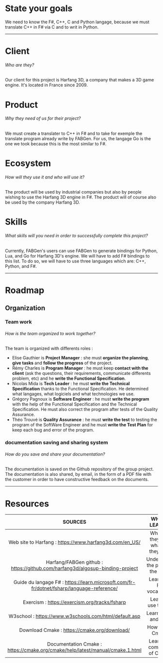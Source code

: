 # State your goals

We need to know the F#, C++, C and Python langage, because we must translate C++ in F# via C and to writ in Python.

---
# Client
###### Who are they?
Our client for this project is Harfang 3D, a company that makes a 3D game engine. It's located in France since 2009.

# Product
###### Why they need of us for their project?
We must create a translater to C++ in F# and to take for exemple the translate program already write by FABGen. For us, the langage Go is the one we took because this is the most similar to F#.
# Ecosystem
###### How will they use it and who will use it?
The product will be used by industrial companies but also by people wishing to use the Harfang 3D engine in F#. The product will of course also be used by the company Harfang 3D.
# Skills
###### What skills will you need in order to successfully complete this project?
Currently, FABGen's users can use FABGen to generate bindings for Python, Lua, and Go for Harfang 3D's engine. We will have to add F# bindings to this list. To do so, we will have to use three languages which are: C++, Python, and F#.

---
# Roadmap
## Organization
### Team work
###### How is the team organized to work together?
The team is organized with differents roles :

- Elise Gauthier is **Project Manager** : she must **organize the planning**, **give tasks** and **follow the progress** of the project.
- Rémy Charles is **Program Manager** : he must keep **contact with the client** (ask the questions, their requirements, communicate differents problem, etc) and he **write the Functional Specification**.
- Nicolas Mida is **Tech Leader** : he must **write the Technical Specification** thanks to the Functional Specification. He determined what langages, what logiciels and what technologies we use.
- Grégory Pagnoux is **Software Engineer** : he must **write the program** with the help of the Functional Specification and the Technical Specification. He must also correct the program after tests of the Quality Assurance.
- Théo Trouvé is **Quality Assurance** : he must **write the test** to testing the program of the SoftWare Engineer and he must **write the Test Plan** for keep each bug and error of the program.
### documentation saving and sharing system
###### ​How do you save and share your documentation?
The documentation is saved on the Github repository of the group project. The documentation is also shared, by email, in the form of a PDF file with the customer in order to have constructive feedback on the documents.

---
# Resources

| SOURCES | WHAT I LEARN ? |
| :-: | :-: |
| Web site to Harfang : https://www.harfang3d.com/en_US/ | Who are they and what do they do ? |
| Harfang/FABGen github : https://github.com/harfang3d/algosup-binding-project | Understand the project, the code |
| Guide du langage F# : https://learn.microsoft.com/fr-fr/dotnet/fsharp/language-reference/ | Learn the F# vocabulary |
| Exercism : https://exercism.org/tracks/fsharp | Learn to use the F# |
| W3school : https://www.w3schools.com/html/default.asp | Learn the C and C++ |
| Download Cmake : https://cmake.org/download/ | How install Cmake |
| Documentation Cmake : https://cmake.org/cmake/help/latest/manual/cmake.1.html | Learn the command of Cmake |
